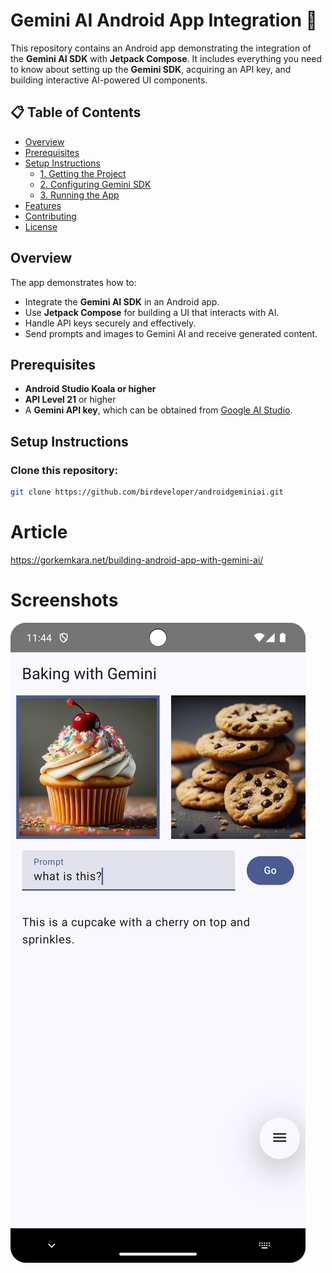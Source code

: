# Gemini AI Android App Integration 🌟

This repository contains an Android app demonstrating the integration of the **Gemini AI SDK** with **Jetpack Compose**. It includes everything you need to know about setting up the **Gemini SDK**, acquiring an API key, and building interactive AI-powered UI components.

## 📋 Table of Contents
- [Overview](#overview)
- [Prerequisites](#prerequisites)
- [Setup Instructions](#setup-instructions)
  - [1. Getting the Project](#1-getting-the-project)
  - [2. Configuring Gemini SDK](#2-configuring-gemini-sdk)
  - [3. Running the App](#3-running-the-app)
- [Features](#features)
- [Contributing](#contributing)
- [License](#license)

## Overview
The app demonstrates how to:
- Integrate the **Gemini AI SDK** in an Android app.
- Use **Jetpack Compose** for building a UI that interacts with AI.
- Handle API keys securely and effectively.
- Send prompts and images to Gemini AI and receive generated content.

## Prerequisites
- **Android Studio Koala or higher**
- **API Level 21** or higher
- A **Gemini API key**, which can be obtained from [Google AI Studio](https://aistudio.google.com/app/apikey).

## Setup Instructions

### Clone this repository:
   ```bash
   git clone https://github.com/birdeveloper/androidgeminiai.git
```

# Article
https://gorkemkara.net/building-android-app-with-gemini-ai/

# Screenshots

![Gemini Screenshot](gemini-screenshot1.png)